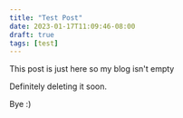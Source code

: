 ```yaml
---
title: "Test Post"
date: 2023-01-17T11:09:46-08:00
draft: true
tags: [test]
---
```


This post is just here so my blog isn't empty

Definitely deleting it soon.

Bye :)
